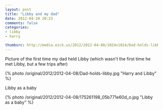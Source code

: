 ```yaml
---
layout: post
title: "Libby and my dad"
date: 2012-04-20 20:23
comments: false
categories: 
- libby
- harry

thumbsrc: http://media.eick.us/2012/2012-04-08/1024x1024/Dad-holds-libby.jpg
---
```

Picture of the first time my dad held Libby (which wasn't the first time he met Libby, but a few trips after)



{% photo /original/2012/2012-04-08/Dad-holds-libby.jpg "Harry and Libby" %}


Libby as a baby



{% photo /original/2012/2012-04-08/175261198_05b771e60d_o.jpg "Libby as a baby" %}

